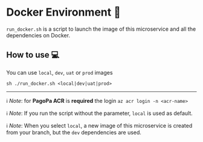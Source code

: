 # Docker Environment 🐳
`run_docker.sh` is a script to launch the image of this microservice and all the dependencies on Docker.

## How to use 💻
You can use `local`, `dev`, `uat` or `prod` images

`sh ./run_docker.sh <local|dev|uat|prod>`

---

ℹ️ _Note_: for **PagoPa ACR** is **required** the login `az acr login -n <acr-name>`

ℹ️ _Note_: If you run the script without the parameter, `local` is used as default.

ℹ️ _Note_: When you select `local`, a new image of this microservice is created from your branch, but the `dev` dependencies are used.
